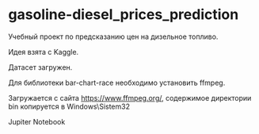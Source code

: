 # gasoline-diesel_prices_prediction

Учебный проект по предсказанию цен на дизельное топливо.

Идея взята с Kaggle.

Датасет загружен.

Для библиотеки bar-chart-race необходимо установить ffmpeg.

Загружается с сайта https://www.ffmpeg.org/, содержимое директории bin копируется в Windows\Sistem32

Jupiter Notebook
